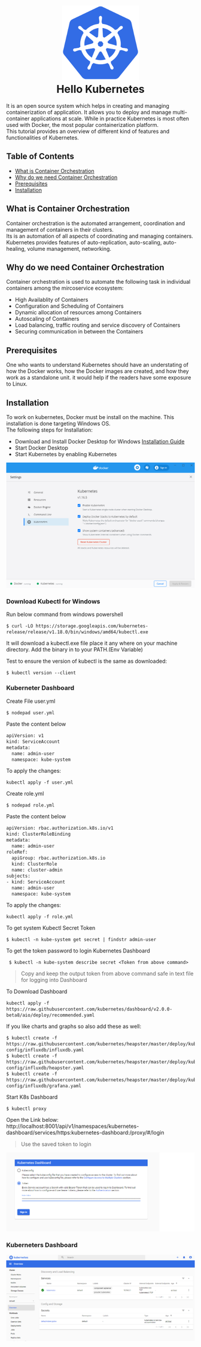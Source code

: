 <h1 align="center">
  <br>
  <a><img src="images/logo.png" height="200" widht="150"></a>
  <br>
  Hello Kubernetes
  <br>
</h1>
It is an open source system which helps in creating and managing containerization of application.
It allows you to deploy and manage multi-container applications at scale. While in practice Kubernetes is most often used with Docker, the most popular containerization platform.</br> 
This tutorial provides an overview of different kind of features and functionalities of Kubernetes.


## Table of Contents
* [What is Container Orchestration](#what-is-container-orchestration)
* [Why do we need Container Orchestration](#why-do-we-need-container-orchestration)
* [Prerequisites](#Prerequisites)
* [Installation](#Installation)


## What is Container Orchestration
Container orchestration is the automated arrangement, coordination and management of containers in their clusters.</br>
Its is an automation of all aspects of coordinating and managing containers.</br>
Kubernetes provides features of auto-replication, auto-scaling, auto-healing, volume management, networking.


## Why do we need Container Orchestration
Container orchestration is used to automate the following task in individual containers among the mircoservice ecosystem:
* High Availablity of Containers
* Configuration and Scheduling of Containers
* Dynamic allocation of resources among Containers
* Autoscaling of Containers
* Load balancing, traffic routing and service discovery of Containers
* Securing communication in between the Containers


## Prerequisites
One who wants to understand Kubernetes should have an understating of how the Docker works, how the Docker images are created, and how they work as a standalone unit. it would help if the readers have some exposure to Linux.


## Installation
To work on kubernetes, Docker must be install on the machine. This installation is done targeting Windows OS.</br>
The following steps for Installation:

* Download and Install Docker Desktop for Windows [Installation Guide](https://docs.docker.com/docker-for-windows/install/)
* Start Docker Desktop 
* Start Kubernetes by enabling Kubernetes

 <a><img src="images/dd_setting.png"></a>

### Download Kubectl for Windows
Run below command from windows powershell
```
$ curl -LO https://storage.googleapis.com/kubernetes-release/release/v1.18.0/bin/windows/amd64/kubectl.exe
```
It will download a kubectl.exe file place it any where on your machine directory.
Add the binary in to your PATH.(Env Variable)

Test to ensure the version of kubectl is the same as downloaded:
```
$ kubectl version --client
```


### Kuberneter Dashboard
Create File user.yml 
```
$ nodepad user.yml
```
Paste the content below 
```
apiVersion: v1
kind: ServiceAccount
metadata:
  name: admin-user
  namespace: kube-system
```
To apply the changes:
```
kubectl apply -f user.yml
```


Create role.yml
```
$ nodepad role.yml
```
Paste the content below
```
apiVersion: rbac.authorization.k8s.io/v1
kind: ClusterRoleBinding
metadata:
  name: admin-user
roleRef:
  apiGroup: rbac.authorization.k8s.io
  kind: ClusterRole
  name: cluster-admin
subjects:
- kind: ServiceAccount
  name: admin-user
  namespace: kube-system
```

To apply the changes:
```
kubectl apply -f role.yml
```
To get system Kubectl Secret Token 
```
$ kubectl -n kube-system get secret | findstr admin-user
```

To get the token password to login Kubernetes Dashboard
```
 $ kubectl -n kube-system describe secret <Token from above command>
```
> Copy and keep the output token from above command safe in text file for logging into Dashboard

To Download Dashboard
```
kubectl apply -f https://raw.githubusercontent.com/kubernetes/dashboard/v2.0.0-beta8/aio/deploy/recommended.yaml
```

If you like charts and graphs so also add these as well:
```
$ kubectl create -f https://raw.githubusercontent.com/kubernetes/heapster/master/deploy/kube-config/influxdb/influxdb.yaml
$ kubectl create -f https://raw.githubusercontent.com/kubernetes/heapster/master/deploy/kube-config/influxdb/heapster.yaml
$ kubectl create -f https://raw.githubusercontent.com/kubernetes/heapster/master/deploy/kube-config/influxdb/grafana.yaml
```

Start K8s Dashboard
```
$ kubectl proxy
```

Open the Link below: </br>
http://localhost:8001/api/v1/namespaces/kubernetes-dashboard/services/https:kubernetes-dashboard:/proxy/#/login
> Use the saved token to login

<a><img src="images/kubernetes_login.png"></a>

### Kuberneters Dashboard
<a><img src="images/kubernetes_home.png"></a>
